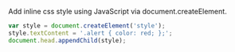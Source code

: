 Add inline css style using JavaScript via document.createElement.

```javascript
var style = document.createElement('style');
style.textContent = '.alert { color: red; };';
document.head.appendChild(style);
```
